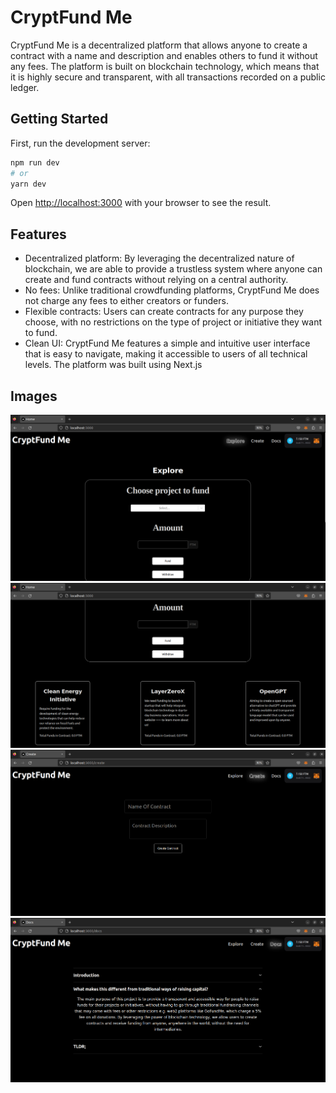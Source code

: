 # CryptFund Me

CryptFund Me is a decentralized platform that allows anyone to create a contract with a name and description and enables others to fund it without any fees. The platform is built on blockchain technology, which means that it is highly secure and transparent, with all transactions recorded on a public ledger.

## Getting Started

First, run the development server:

```bash
npm run dev
# or
yarn dev
```

Open [http://localhost:3000](http://localhost:3000) with your browser to see the result.


## Features

- Decentralized platform:  By leveraging the decentralized nature of blockchain, we are able to provide a trustless system where anyone can create and fund contracts without relying on a central authority.
- No fees: Unlike traditional crowdfunding platforms, CryptFund Me does not charge any fees to either creators or funders.
- Flexible contracts: Users can create contracts for any purpose they choose, with no restrictions on the type of project or initiative they want to fund.
- Clean UI: CryptFund Me features a simple and intuitive user interface that is easy to navigate, making it accessible to users of all technical levels. The platform was built using Next.js

## Images

<img src="./UI_ss/2023-04-13_20-45.png" alt="1">
<img src="./UI_ss/2023-04-13_20-45_1.png" alt="1">
<img src="./UI_ss/2023-04-13_20-45_2.png" alt="1">
<img src="./UI_ss/2023-04-13_20-46.png" alt="1">
